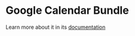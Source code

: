 Google Calendar Bundle
==========

Learn more about it in its [documentation](http://kotoblog.pp.ua)